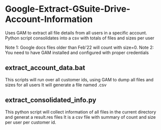# Google-Extract-GSuite-Drive-Account-Information
Uses GAM to extract all file details from all users in a specific account.
Python script consolidates into a csv with totals of files and sizes per user

Note 1: Google docs files older than Feb'22 will count with size=0. 
Note 2: You need to have GAM installed and configured with proper credentials

## extract_account_data.bat <list of customer ids>
This scripts will run over all customer ids, using GAM to dump all files and sizes for all users
It will generate a file named <customer id>.csv

## extract_consolidated_info.py
This python script will collect information of all files in the current directory and generat a result.res files
It is a csv file with summary of count and size per user per customer id.